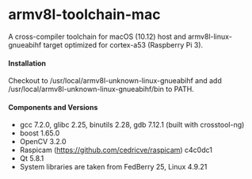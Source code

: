# armv8l-toolchain-mac
A cross-compiler toolchain for macOS (10.12) host and armv8l-linux-gnueabihf target optimized for cortex-a53 (Raspberry Pi 3).

#### Installation
Checkout to /usr/local/armv8l-unknown-linux-gnueabihf and add /usr/local/armv8l-unknown-linux-gnueabihf/bin to PATH.

#### Components and Versions
* gcc 7.2.0, glibc 2.25, binutils 2.28, gdb 7.12.1 (built with crosstool-ng)
* boost 1.65.0
* OpenCV 3.2.0
* Raspicam (https://github.com/cedricve/raspicam) c4c0dc1
* Qt 5.8.1
* System libraries are taken from FedBerry 25, Linux 4.9.21

